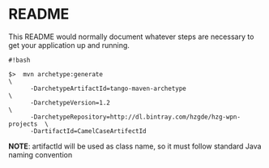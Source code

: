 # README #

This README would normally document whatever steps are necessary to get your application up and running.

```
#!bash

$>  mvn archetype:generate                                                \      
      -DarchetypeArtifactId=tango-maven-archetype                         \
      -DarchetypeVersion=1.2                                              \
      -DarchetypeRepository=http://dl.bintray.com/hzgde/hzg-wpn-projects  \
      -DartifactId=CamelCaseArtifectId
```

__NOTE__: artifactId will be used as class name, so it must follow standard Java naming convention